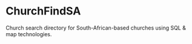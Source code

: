 # ChurchFindSA
Church search directory for South-African-based churches using SQL &amp; map technologies.
